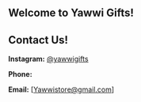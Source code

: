 ## Welcome to Yawwi Gifts!




## Contact Us! 

**Instagram:** [@yawwigifts](https://www.instagram.com/yawwigifts/)

**Phone:** 

**Email:** [Yawwistore@gmail.com]
